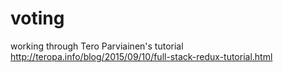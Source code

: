 # voting

working through Tero Parviainen's tutorial
http://teropa.info/blog/2015/09/10/full-stack-redux-tutorial.html
